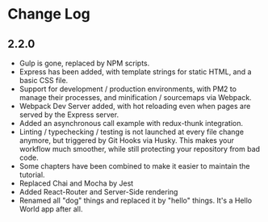 # Change Log

## 2.2.0

- Gulp is gone, replaced by NPM scripts.
- Express has been added, with template strings for static HTML, and a basic CSS file.
- Support for development / production environments, with PM2 to manage their processes, and minification / sourcemaps via Webpack.
- Webpack Dev Server added, with hot reloading even when pages are served by the Express server.
- Added an asynchronous call example with redux-thunk integration.
- Linting / typechecking / testing is not launched at every file change anymore, but triggered by Git Hooks via Husky. This makes your workflow much smoother, while still protecting your repository from bad code.
- Some chapters have been combined to make it easier to maintain the tutorial.
- Replaced Chai and Mocha by Jest
- Added React-Router and Server-Side rendering
- Renamed all "dog" things and replaced it by "hello" things. It's a Hello World app after all.
